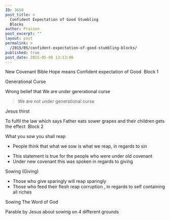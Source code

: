 ```yaml
---
ID: 3658
post_title: >
  Confident Expectation of Good Stumbling
  Blocks
author: Praison
post_excerpt: ""
layout: post
permalink: >
  /2015/05/confident-expectation-of-good-stumbling-blocks/
published: true
post_date: 2015-05-08 13:13:06
---
```

New Covenant Bible Hope means Confident expectation of Good&nbsp;
Block 1

Generational Curse

Wrong belief that We are under gererational curse&nbsp;
<blockquote>We are not under generational curse&nbsp;</blockquote>
Jesus thirst&nbsp;

To fulfil the law which says Father eats sower grapes and their children gets the effect&nbsp;
Block 2

What you sow you shall reap&nbsp;
<ul>
	<li>People think that what we sow is what we reap, in regards to sin&nbsp;</li>
</ul>
<ul>
	<li>This statement is true for the people who were under old covenant&nbsp;</li>
	<li>Under new covenant this was spoken in regards to giving&nbsp;</li>
</ul>
Sowing (Giving)
<ul>
	<li>Those who give sparingly will reap sparingly&nbsp;</li>
	<li>Those who feed their flesh reap corruption , in regards to self containing all riches&nbsp;</li>
</ul>
Sowing The Word of God

Parable by Jesus about sowing on 4 different grounds&nbsp;